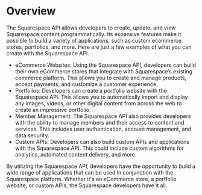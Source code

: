 # Overview

The Squarespace API allows developers to create, update, and view Squarespace
content programmatically. Its expansive features make it possible to build a
variety of applications, such as custom ecommerce stores, portfolios, and more.
Here are just a few examples of what you can create with the Squarespace API.

- eCommerce Websites: Using the Squarespace API, developers can build their own
  eCommerce stores that integrate with Squarespace’s existing commerce
  platform. This allows you to create and manage products, accept payments, and
  customize a customer experience.
- Portfolios:  Developers can create a portfolio website with the Squarespace
  API. This allows you to automatically import and display any images, videos,
  or other digital content from across the web to create an impressive
  portfolio.
- Member Management: The Squarespace API also provides developers with the
  ability to manage members and their access to content and services. This
  includes user authentication, account management, and data security.
- Custom APIs: Developers can also build custom APIs and applications with the
  Squarespace API. This could include custom algorithms for analytics,
  automated content delivery, and more.

By utilizing the Squarespace API, developers have the opportunity to build a
wide range of applications that can be used in conjunction with the Squarespace
platform. Whether it's an eCommerce store, a portfolio website, or custom APIs,
the Squarespace developers have it all.
